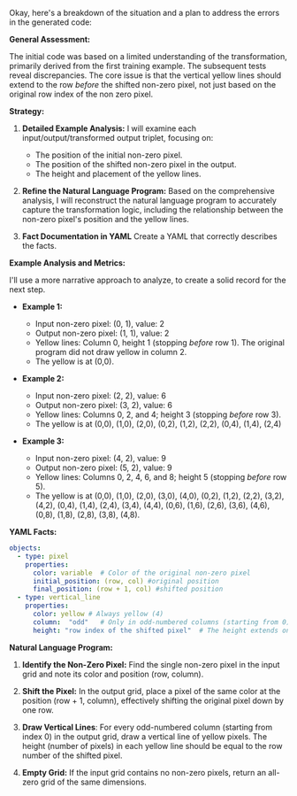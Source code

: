 Okay, here's a breakdown of the situation and a plan to address the errors in the generated code:

**General Assessment:**

The initial code was based on a limited understanding of the transformation, primarily derived from the first training example. The subsequent tests reveal discrepancies. The core issue is that the vertical yellow lines should extend to the row *before* the shifted non-zero pixel, not just based on the original row index of the non zero pixel.

**Strategy:**

1.  **Detailed Example Analysis:** I will examine each input/output/transformed output triplet, focusing on:
    *   The position of the initial non-zero pixel.
    *   The position of the shifted non-zero pixel in the output.
    *   The height and placement of the yellow lines.

2.  **Refine the Natural Language Program:** Based on the comprehensive analysis, I will reconstruct the natural language program to accurately capture the transformation logic, including the relationship between the non-zero pixel's position and the yellow lines.
3.  **Fact Documentation in YAML** Create a YAML that correctly describes the facts.

**Example Analysis and Metrics:**

I'll use a more narrative approach to analyze, to create a solid record for the next step.

*   **Example 1:**
    *   Input non-zero pixel: (0, 1), value: 2
    *   Output non-zero pixel: (1, 1), value: 2
    *   Yellow lines: Column 0, height 1 (stopping *before* row 1). The original program did not draw yellow in column 2.
    * The yellow is at (0,0).

*   **Example 2:**
    *   Input non-zero pixel: (2, 2), value: 6
    *   Output non-zero pixel: (3, 2), value: 6
    *   Yellow lines: Columns 0, 2, and 4; height 3 (stopping *before* row 3).
    * The yellow is at (0,0), (1,0), (2,0), (0,2), (1,2), (2,2), (0,4), (1,4), (2,4)

*   **Example 3:**
    *   Input non-zero pixel: (4, 2), value: 9
    *   Output non-zero pixel: (5, 2), value: 9
    *   Yellow lines: Columns 0, 2, 4, 6, and 8; height 5 (stopping *before* row 5).
    * The yellow is at (0,0), (1,0), (2,0), (3,0), (4,0), (0,2), (1,2), (2,2), (3,2), (4,2), (0,4), (1,4), (2,4), (3,4), (4,4), (0,6), (1,6), (2,6), (3,6), (4,6), (0,8), (1,8), (2,8), (3,8), (4,8).

**YAML Facts:**


```yaml
objects:
  - type: pixel
    properties:
      color: variable  # Color of the original non-zero pixel
      initial_position: (row, col) #original position
      final_position: (row + 1, col) #shifted position
  - type: vertical_line
    properties:
      color: yellow # Always yellow (4)
      column:  "odd"   # Only in odd-numbered columns (starting from 0)
      height: "row index of the shifted pixel"  # The height extends one unit less than the row of the non-zero pixel
```


**Natural Language Program:**

1.  **Identify the Non-Zero Pixel:** Find the single non-zero pixel in the input grid and note its color and position (row, column).

2.  **Shift the Pixel:** In the output grid, place a pixel of the same color at the position (row + 1, column), effectively shifting the original pixel down by one row.

3. **Draw Vertical Lines**: For every odd-numbered column (starting from index 0) in the output grid, draw a vertical line of yellow pixels. The height (number of pixels) in each yellow line should be equal to the row number of the shifted pixel.

4.  **Empty Grid:** If the input grid contains no non-zero pixels, return an all-zero grid of the same dimensions.
